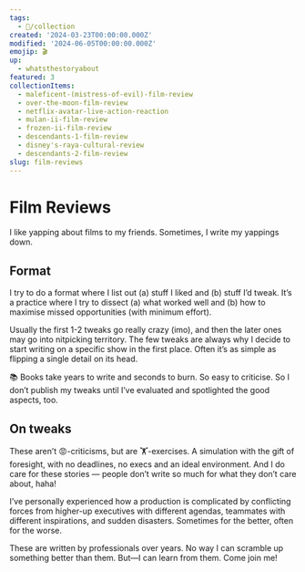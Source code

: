 ```yaml
---
tags:
  - 📂/collection
created: '2024-03-23T00:00:00.000Z'
modified: '2024-06-05T00:00:00.000Z'
emojip: 🎬
up:
  - whatsthestoryabout
featured: 3
collectionItems:
  - maleficent-(mistress-of-evil)-film-review
  - over-the-moon-film-review
  - netflix-avatar-live-action-reaction
  - mulan-ii-film-review
  - frozen-ii-film-review
  - descendants-1-film-review
  - disney's-raya-cultural-review
  - descendants-2-film-review
slug: film-reviews
---
```

# Film Reviews

I like yapping about films to my friends. Sometimes, I write my yappings down.

## Format

I try to do a format where I list out (a) stuff I liked and (b) stuff I’d tweak. It’s a practice where I try to dissect (a) what worked well and (b) how to maximise missed opportunities (with minimum effort).

Usually the first 1-2 tweaks go really crazy (imo), and then the later ones may go into nitpicking territory. The few tweaks are always why I decide to start writing on a specific show in the first place. Often it’s as simple as flipping a single detail on its head.

📚 Books take years to write and seconds to burn. So easy to criticise. So I don’t publish my tweaks until I’ve evaluated and spotlighted the good aspects, too.

## On tweaks

These aren’t 😡-criticisms, but are 🏋️-exercises. A simulation with the gift of foresight, with no deadlines, no execs and an ideal environment. And I do care for these stories — people don’t write so much for what they don’t care about, haha!

I’ve personally experienced how a production is complicated by conflicting forces from higher-up executives with different agendas, teammates with different inspirations, and sudden disasters. Sometimes for the better, often for the worse.

These are written by professionals over years. No way I can scramble up something better than them. But—I can learn from them. Come join me!
